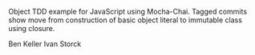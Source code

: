 Object TDD example for JavaScript using Mocha-Chai. Tagged commits show move from construction of basic object literal to immutable class using closure. 

Ben Keller
Ivan Storck
